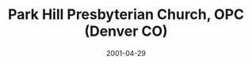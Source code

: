 ---
date: &id001 2001-04-29
end_date: null
location:
  address: 3411 Albion Street
  city: Denver
  state: CO
minister:
- end: 1956-01-01
  name: W. Benson Male
  start: 1944-01-01
  type: Pastor
- end: 1967-01-01
  name: Elmer Dortzbach
  start: 1956-01-01
  type: Pastor
- end: 1973-01-01
  name: Larry Conard
  start: 1968-01-01
  type: Pastor
- end: 1979-01-01
  name: James Bosgraf
  start: 1973-01-01
  type: Pastor
- end: 1981-01-01
  name: Rodney Alexander
  start: 1980-01-01
  type: Pastor
- end: 1987-01-01
  name: Leonard Coppes
  start: 1982-01-01
  type: Pastor
- end: 1990-12-16
  name: Jack Unangst
  start: 1988-01-01
  type: Pastor
- end: null
  name: Matthew Kingsbury
  start: 2001-01-01
  type: Pastor
- end: 1996-01-01
  name: Jonathan Male
  start: 1991-01-01
  type: Evangelist
- end: 2001-04-29
  name: Matthew Kingsbury
  start: 1999-01-01
  type: Evangelist
ministers:
- W. Benson Male
- Elmer Dortzbach
- Larry Conard
- James Bosgraf
- Rodney Alexander
- Leonard Coppes
- Jack Unangst
- Matthew Kingsbury
- Jonathan Male
- Matthew Kingsbury
name: Park Hill Presbyterian Church, OPC
names:
- end: 1944-12-31
  name: Grace Orthodox Presbyterian Chapel of Lincoln Park
  start: 1941-01-01
- end: 1990-12-16
  name: Park Hill Orthodox Presbyterian Church
  start: 1944-12-10
- end: 1994-12-31
  name: Park Hill Presbyterian Church, independent
  start: 1990-01-01
- end: 2001-04-29
  name: Park Hill Presbyterian Chapel, OPC
  start: 1994-01-01
- end: null
  name: Park Hill Presbyterian Church, OPC
  start: 2001-04-29
origination_date: *id001
raw_data: 'AR Denver

  Grace Orthodox Presbyterian Chapel of Lincoln Park  (1941-44)

  Park Hill Orthodox Presbyterian Church  (December 10, 1944-December 16, 1990)

  Park Hill Presbyterian Church, independent (1990-1994)

  Park Hill Presbyterian Chapel, OPC (1994-April 29, 2001)

  Park Hill Presbyterian Church, OPC (April 29, 2001- )

  3411 Albion Street

  Pastors: W. Benson Male, 1944-56

  Elmer Dortzbach, 1956-67

  Larry Conard, 1968-73

  James Bosgraf, 1973-79

  Rodney Alexander, 1980-81

  Leonard Coppes, 1982-87

  Jack Unangst, 1988-90

  Matthew Kingsbury, 2001-

  Evangelists: Jonathan Male, 1991-96

  Matthew Kingsbury, 1999-2001

  '
received_from: null
states:
- CO
status:
  active: true
  end_date: null
  reason: null
  received_from: null
  withdrawal_to: null
title: Park Hill Presbyterian Church, OPC (Denver CO)
year_established:
- 2001

---